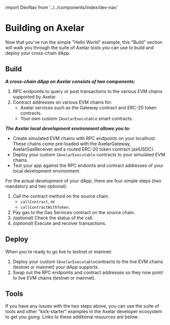 import DevNav from '../../components/index/dev-nav'

# Building on Axelar

Now that you've run the simple "Hello World" example, this "Build" section will walk you through the suite of Axelar tools you can use to build and deploy your cross-chain dApp. 

## Build
**_A cross-chain dApp on Axelar consists of two components:_**

1. RPC endpoints to query or post transactions to the various EVM chains supported by Axelar.
2. Contract addresses on various EVM chains for:
    - Axelar services such as the Gateway contract and ERC-20 token contracts.
    - Your own custom `IAxelarExecutable` smart contracts.

**_The Axelar local development environment allows you to:_**

* Create simulated EVM chains with RPC endpoints on your localhost. These chains come pre-loaded with the AxelarGateway, AxelarGasReceiver and a routed ERC-20 token contract (axlUSDC).
* Deploy your custom `IAxelarExecutable` contracts to your simulated EVM chains.
* Test your app against the RPC endoints and contract addresses of your local development environment.


For the actual development of your dApp, there are four simple steps (two mandatory and two optional):
1. Call the contract method on the source chain.
    - `callContract`, or
    - `callContractWithToken`.
2. Pay gas to the Gas Services contract on the source chain.
3. *(optional)* Check the status of the call.
4. *(optional)* Execute and recover transactions.

## Deploy

When you're ready to go live to testnet or mainnet: 

1. Deploy your custom `IAxelarExecutable`contracts to the live EVM chains (testnet or mainnet) your dApp supports. 
2. Swap out the RPC endpoints and contract addresses so they now point to live EVM chains (testnet or mainnet).

## Tools
If you have any issues with the two steps above, you can use the suite of tools and other "kick-starter" examples in the Axelar developer ecosystem to get you going. Links to these additional resources are below:

<br/>
<DevNav />